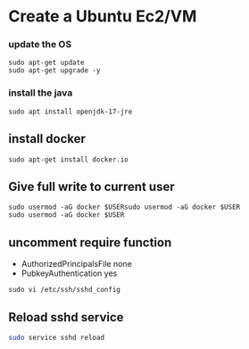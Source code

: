 # Create a Ubuntu Ec2/VM

### update the OS 
```shell
sudo apt-get update
sudo apt-get upgrade -y
```
### install the java
```shell
sudo apt install openjdk-17-jre
```

## install docker 
```
sudo apt-get install docker.io
```

## Give full write to current user
```
sudo usermod -aG docker $USERsudo usermod -aG docker $USER
sudo usermod -aG docker $USER
```

## uncomment require function
- AuthorizedPrincipalsFile none
- PubkeyAuthentication yes
```
sudo vi /etc/ssh/sshd_config
```
## Reload sshd service
```bash
sudo service sshd reload
```
